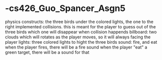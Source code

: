 # -cs426_Guo_Spancer_Asgn5
physics constructs: the three birds under the colored lights, the one to the right implemented collisions.
                    this is meant for the player to guess out of the three birds which one will disappear when collision
                    happends
billboard: two clouds which will rotates as the player moves, so it will always facing the player
lights: three colored lights to hight the three birds
sound: fire, and eat
       when the player fires, there will be a fire sound
       when the player "eat" a green target, there will be a sound for that

